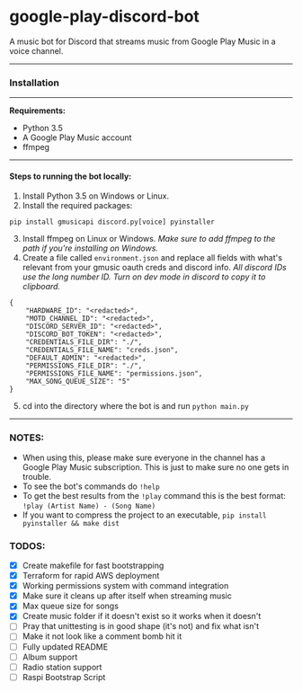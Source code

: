 # google-play-discord-bot
A music bot for Discord that streams music from Google Play Music in a voice channel.

---
### Installation
---

**Requirements:**
* Python 3.5
* A Google Play Music account
* ffmpeg
---
#### Steps to running the bot locally:
1. Install Python 3.5 on Windows or Linux.
2. Install the required packages:
```
pip install gmusicapi discord.py[voice] pyinstaller
```

3. Install ffmpeg on Linux or Windows. *Make sure to add ffmpeg to the path if you're installing on Windows.*
4. Create a file called `environment.json` and replace all fields with what's relevant from your gmusic oauth creds and discord info. *All discord IDs use the long number ID. Turn on dev mode in discord to copy it to clipboard.*
```
{
    "HARDWARE_ID": "<redacted>",
    "MOTD_CHANNEL_ID": "<redacted>",
    "DISCORD_SERVER_ID": "<redacted>",
    "DISCORD_BOT_TOKEN": "<redacted>",
    "CREDENTIALS_FILE_DIR": "./",
    "CREDENTIALS_FILE_NAME": "creds.json",
    "DEFAULT_ADMIN": "<redacted>",
    "PERMISSIONS_FILE_DIR": "./",
    "PERMISSIONS_FILE_NAME": "permissions.json",
    "MAX_SONG_QUEUE_SIZE": "5"
}
```
5. cd into the directory where the bot is and run ```python main.py```

---
### NOTES: 

* When using this, please make sure everyone in the channel has a Google Play Music subscription. This is just to make sure no one gets in trouble.
* To see the bot's commands do ```!help```
* To get the best results from the ```!play``` command this is the best format: ```!play (Artist Name) - (Song Name)```
* If you want to compress the project to an executable, `pip install pyinstaller && make dist`

### TODOS:

* [x] Create makefile for fast bootstrapping
* [x] Terraform for rapid AWS deployment
* [x] Working permissions system with command integration
* [x] Make sure it cleans up after itself when streaming music
* [x] Max queue size for songs
* [x] Create music folder if it doesn't exist so it works when it doesn't
* [ ] Pray that unittesting is in good shape (it's not) and fix what isn't
* [ ] Make it not look like a comment bomb hit it
* [ ] Fully updated README
* [ ] Album support
* [ ] Radio station support
* [ ] Raspi Bootstrap Script